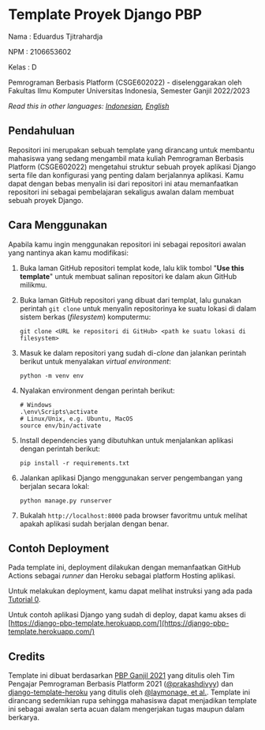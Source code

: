 # Template Proyek Django PBP

Nama    : Eduardus Tjitrahardja

NPM     : 2106653602

Kelas   : D

Pemrograman Berbasis Platform (CSGE602022) - diselenggarakan oleh Fakultas Ilmu Komputer Universitas Indonesia, Semester Ganjil 2022/2023

*Read this in other languages: [Indonesian](README.md), [English](README.en.md)*

## Pendahuluan

Repositori ini merupakan sebuah template yang dirancang untuk membantu mahasiswa yang sedang mengambil mata kuliah Pemrograman Berbasis Platform (CSGE602022) mengetahui struktur sebuah proyek aplikasi Django serta file dan konfigurasi yang penting dalam berjalannya aplikasi. Kamu dapat dengan bebas menyalin isi dari repositori ini atau memanfaatkan repositori ini sebagai pembelajaran sekaligus awalan dalam membuat sebuah proyek Django.

## Cara Menggunakan

Apabila kamu ingin menggunakan repositori ini sebagai repositori awalan yang nantinya akan kamu modifikasi:

1. Buka laman GitHub repositori templat kode, lalu klik tombol "**Use this template**"
   untuk membuat salinan repositori ke dalam akun GitHub milikmu.
2. Buka laman GitHub repositori yang dibuat dari templat, lalu gunakan perintah
   `git clone` untuk menyalin repositorinya ke suatu lokasi di dalam sistem
   berkas (_filesystem_) komputermu:

   ```shell
   git clone <URL ke repositori di GitHub> <path ke suatu lokasi di filesystem>
   ```
3. Masuk ke dalam repositori yang sudah di-_clone_ dan jalankan perintah berikut
   untuk menyalakan _virtual environment_:

   ```shell
   python -m venv env
   ```
4. Nyalakan environment dengan perintah berikut:

   ```shell
   # Windows
   .\env\Scripts\activate
   # Linux/Unix, e.g. Ubuntu, MacOS
   source env/bin/activate
   ```
5. Install dependencies yang dibutuhkan untuk menjalankan aplikasi dengan perintah berikut:

   ```shell
   pip install -r requirements.txt
   ```

6. Jalankan aplikasi Django menggunakan server pengembangan yang berjalan secara
   lokal:

   ```shell
   python manage.py runserver
   ```
7. Bukalah `http://localhost:8000` pada browser favoritmu untuk melihat apakah aplikasi sudah berjalan dengan benar.

## Contoh Deployment 

Pada template ini, deployment dilakukan dengan memanfaatkan GitHub Actions sebagai _runner_ dan Heroku sebagai platform Hosting aplikasi. 

Untuk melakukan deployment, kamu dapat melihat instruksi yang ada pada [Tutorial 0](https://pbp-fasilkom-ui.github.io/ganjil-2023/assignments/tutorial/tutorial-0).

Untuk contoh aplikasi Django yang sudah di deploy, dapat kamu akses di [https://django-pbp-template.herokuapp.com/](https://django-pbp-template.herokuapp.com/)

## Credits

Template ini dibuat berdasarkan [PBP Ganjil 2021](https://gitlab.com/PBP-2021/pbp-lab) yang ditulis oleh Tim Pengajar Pemrograman Berbasis Platform 2021 ([@prakashdivyy](https://gitlab.com/prakashdivyy)) dan [django-template-heroku](https://github.com/laymonage/django-template-heroku) yang ditulis oleh [@laymonage, et al.](https://github.com/laymonage). Template ini dirancang sedemikian rupa sehingga mahasiswa dapat menjadikan template ini sebagai awalan serta acuan dalam mengerjakan tugas maupun dalam berkarya.